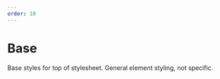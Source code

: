 ```yaml
---
order: 10
---
```


# Base

Base styles for top of stylesheet. General element styling, not specific.
